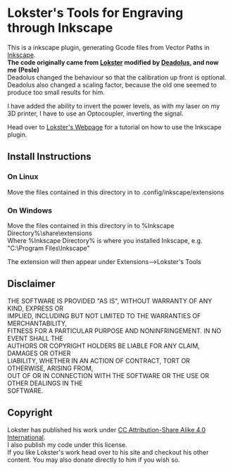 Lokster's Tools for Engraving through Inkscape
============
This is a inkscape plugin, generating Gcode files from Vector Paths in [Inkscape](https://inkscape.org/en/).  
**The code originally came from [Lokster](http://lokspace.eu/anet-a8-3d-printer-laser-engraver-mod/) modified by [Deadolus](https://github.com/Deadolus/loksters_tools), and now me (Pesle)**  
Deadolus changed the behaviour so that the calibration up front is optional.  
Deadolus also changed a scaling factor, because the old one seemed to produce too small results for him.

I have added the ability to invert the power levels, as with my laser on my 3D printer, I have to use an Optocoupler, inverting the signal.  


Head over to [Lokster's Webpage](http://lokspace.eu/anet-a8-3d-printer-laser-engraver-mod/) for a tutorial on how to use the Inkscape plugin.

Install Instructions
-------------

### On Linux
Move the files contained in this directory in to .config/inkscape/extensions


### On Windows
Move the files contained in this directory in to %Inkscape Directory%\share\extensions  
Where %Inkscape Directory% is where you installed Inkscape, e.g. "C:\Program Files\Inkscape\"


The extension will then appear under Extensions-->Lokster's Tools

Disclaimer
-------------
THE SOFTWARE IS PROVIDED "AS IS", WITHOUT WARRANTY OF ANY KIND, EXPRESS OR  
IMPLIED, INCLUDING BUT NOT LIMITED TO THE WARRANTIES OF MERCHANTABILITY,  
FITNESS FOR A PARTICULAR PURPOSE AND NONINFRINGEMENT. IN NO EVENT SHALL THE  
AUTHORS OR COPYRIGHT HOLDERS BE LIABLE FOR ANY CLAIM, DAMAGES OR OTHER  
LIABILITY, WHETHER IN AN ACTION OF CONTRACT, TORT OR OTHERWISE, ARISING FROM,  
OUT OF OR IN CONNECTION WITH THE SOFTWARE OR THE USE OR OTHER DEALINGS IN THE  
SOFTWARE.

Copyright
-------------
Lokster has published his work under [CC Attribution-Share Alike 4.0 International](https://creativecommons.org/licenses/by-sa/4.0/).   
I also publish my code under this license.  
If you like Lokster's work head over to his site and checkout his other content. 
You may also donate directly to him if you wish so. 
